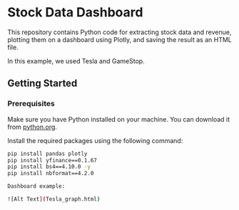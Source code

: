 # Stock Data Dashboard

This repository contains Python code for extracting stock data and revenue, plotting them on a dashboard using Plotly, and saving the result as an HTML file.

In this example, we used Tesla and GameStop.

## Getting Started

### Prerequisites

Make sure you have Python installed on your machine. You can download it from [python.org](https://www.python.org/downloads/).

Install the required packages using the following command:

```bash
pip install pandas plotly
pip install yfinance==0.1.67
pip install bs4==4.10.0 -y
pip install nbformat==4.2.0

Dashboard example:

![Alt Text](Tesla_graph.html)

